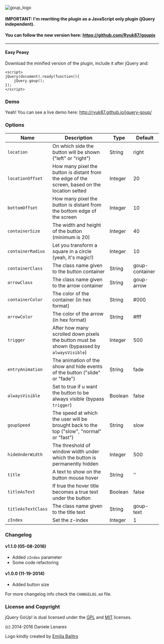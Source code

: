 ![goup_logo](https://lh4.googleusercontent.com/46o0Ot2qBjRn3nemBjk6OT13Vhdpk-z2gWf2CJMAoQ3eah13q56FKPWa1QLbSDTCXdvFQGiBxlE8jGU=w2880-h1312-rw)

#### IMPORTANT: I'm rewriting the plugin as a JavaScript only plugin (jQuery independent).
#### You can follow the new version here: https://github.com/Ryuk87/goupjs
---
#### Easy Peasy
Download the minified version of the plugin, include it after jQuery and:
```
<script>
jQuery(document).ready(function(){
    jQuery.goup();
});
</script>
```

### Demo
Yeah! You can see a live demo here: http://ryuk87.github.io/jquery-goup/

### Options

| Name            	| Description                                                                                    | Type    | Default        |
|-------------------|------------------------------------------------------------------------------------------------|---------|----------------|
| `location`        | On which side the button will be shown ("left" or "right")                                     | String  | right          |
| `locationOffset`  | How many pixel the button is distant from the edge of the screen, based on the location setted | Integer | 20             |
| `bottomOffset`    | How many pixel the button is distant from the bottom edge of the screen                        | Integer | 10             |
| `containerSize` 	| The width and height of the button (minimum is 20)                                     		 | Integer | 40             |
| `containerRadius` | Let you transform a square in a circle (yeah, it's magic!)                                     | Integer | 10             |
| `containerClass`  | The class name given to the button container                                                   | String  | goup-container |
| `arrowClass`      | The class name given to the arrow container                                                    | String  | goup-arrow     |
| `containerColor`  | The color of the container (in hex format)                                                   	 | String  | #000 			|
| `arrowColor`      | The color of the arrow (in hex format)	                                                     | String  | #fff           |
| `trigger`         | After how many scrolled down pixels the button must be shown (bypassed by `alwaysVisible`)     | Integer | 500            |
| `entryAnimation`  | The animation of the show and hide events of the button ("slide" or "fade")				     | String  | fade           |
| `alwaysVisible`   | Set to true if u want the button to be always visible (bypass `trigger`)                       | Boolean | false          |
| `goupSpeed`		| The speed at which the user will be brought back to the top ("slow", "normal" or "fast")       | String  | slow           |
| `hideUnderWidth`  | The threshold of window width under which the button is permanently hidden                     | Integer | 500            |
| `title`           | A text to show on the button mouse hover                                                       | String  | ''             |
| `titleAsText`     | If true the hover title becomes a true text under the button                                   | Boolean | false          |
| `titleAsTextClass`| The class name given to the title text                                                         | String  | goup-text      |
| `zIndex`          | Set the z-index                                                                                | Integer | 1              |

### Changelog
#### v1.1.0 (05-08-2016)
* Added `zIndex` parameter
* Some code refactoring

#### v1.0.0 (11-19-2014)
* Added button size

For more changelog info check the `CHANGELOG.md` file.

### License and Copyright
jQuery GoUp! is dual licensed under the [GPL](http://www.gnu.org/licenses/gpl.html) and [MIT](http://www.opensource.org/licenses/mit-license.php) licenses.

(c) 2014-2016 Daniele Lenares

Logo kindly created by [Emilia Balitro](http://www.behance.net/EmiliaBalitro)
